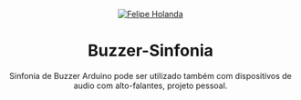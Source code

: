 <p align="center">
   <a href="https://www.linkedin.com/in/felipe-holanda-de-freitas-3a91281a2/">
      <img alt="Felipe Holanda" src="https://img.shields.io/badge/-Felipe Holanda-blue?style=flat&logo=Linkedin&logoColor=bluee" />
   </a>
</p>

<h1 align="center">Buzzer-Sinfonia</h1>
<p align="center">Sinfonia de Buzzer Arduino pode ser utilizado também com dispositivos de audio com alto-falantes, projeto pessoal.</p>
